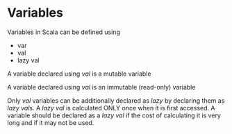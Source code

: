 # Variables

Variables in Scala can be defined using

* var
* val
* lazy val

A variable declared using *val* is a mutable variable

A variable declared using *val* is an immutable (read-only) variable

Only *val* variables can be additionally declared as *lazy* by declaring them as *lazy val*s. A *lazy val* is calculated ONLY once when it is first accessed. A variable should be declared as a *lazy val* if the cost of calculating it is very long and if it may not be used.


